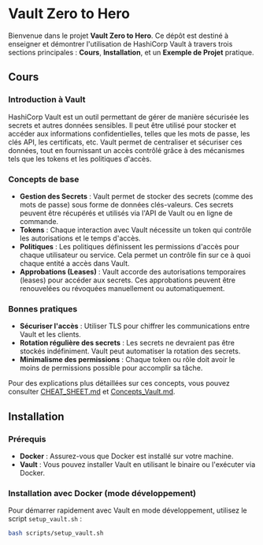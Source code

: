# Vault Zero to Hero

Bienvenue dans le projet **Vault Zero to Hero**. Ce dépôt est destiné à enseigner et démontrer l'utilisation de HashiCorp Vault à travers trois sections principales : **Cours**, **Installation**, et un **Exemple de Projet** pratique.

## Cours

### Introduction à Vault
HashiCorp Vault est un outil permettant de gérer de manière sécurisée les secrets et autres données sensibles. Il peut être utilisé pour stocker et accéder aux informations confidentielles, telles que les mots de passe, les clés API, les certificats, etc. Vault permet de centraliser et sécuriser ces données, tout en fournissant un accès contrôlé grâce à des mécanismes tels que les tokens et les politiques d'accès.

### Concepts de base
- **Gestion des Secrets** : Vault permet de stocker des secrets (comme des mots de passe) sous forme de données clés-valeurs. Ces secrets peuvent être récupérés et utilisés via l'API de Vault ou en ligne de commande.
- **Tokens** : Chaque interaction avec Vault nécessite un token qui contrôle les autorisations et le temps d'accès.
- **Politiques** : Les politiques définissent les permissions d'accès pour chaque utilisateur ou service. Cela permet un contrôle fin sur ce à quoi chaque entité a accès dans Vault.
- **Approbations (Leases)** : Vault accorde des autorisations temporaires (leases) pour accéder aux secrets. Ces approbations peuvent être renouvelées ou révoquées manuellement ou automatiquement.

### Bonnes pratiques
- **Sécuriser l'accès** : Utiliser TLS pour chiffrer les communications entre Vault et les clients.
- **Rotation régulière des secrets** : Les secrets ne devraient pas être stockés indéfiniment. Vault peut automatiser la rotation des secrets.
- **Minimalisme des permissions** : Chaque token ou rôle doit avoir le moins de permissions possible pour accomplir sa tâche.
  
Pour des explications plus détaillées sur ces concepts, vous pouvez consulter [CHEAT_SHEET.md](CHEAT_SHEET.md) et [Concepts_Vault.md](Concepts_Vault.md).

## Installation

### Prérequis
- **Docker** : Assurez-vous que Docker est installé sur votre machine.
- **Vault** : Vous pouvez installer Vault en utilisant le binaire ou l'exécuter via Docker.

### Installation avec Docker (mode développement)
Pour démarrer rapidement avec Vault en mode développement, utilisez le script `setup_vault.sh` :

```bash
bash scripts/setup_vault.sh

